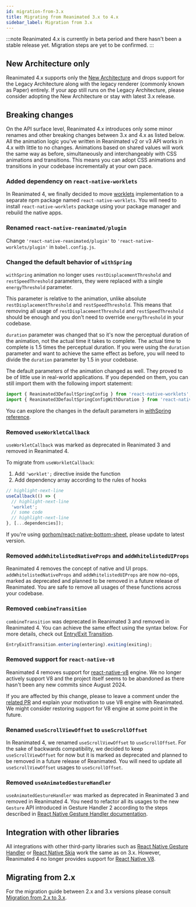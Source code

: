 ```yaml
---
id: migration-from-3.x
title: Migrating from Reanimated 3.x to 4.x
sidebar_label: Migration from 3.x
---
```


:::note
Reanimated 4.x is currently in beta period and there hasn't been a stable release yet. Migration steps are yet to be confirmed.
:::

## New Architecture only

Reanimated 4.x supports only the [New Architecture](https://reactnative.dev/architecture/landing-page) and drops support for the Legacy Architecture along with the legacy renderer (commonly known as Paper) entirely. If your app still runs on the Legacy Architecture, please consider adopting the New Architecture or stay with latest 3.x release.

## Breaking changes

On the API surface level, Reanimated 4.x introduces only some minor renames and other breaking changes between 3.x and 4.x as listed below. All the animation logic you've written in Reanimated v2 or v3 API works in 4.x with little to no changes. Animations based on shared values will work the same way as before, simultaneously and interchangeably with CSS animations and transitions. This means you can adopt CSS animations and transitions in your codebase incrementally at your own pace.

### Added dependency on `react-native-worklets`

In Reanimated 4, we finally decided to move [worklets](/docs/next/fundamentals/glossary#worklet) implementation to a separate npm package named `react-native-worklets`. You will need to install `react-native-worklets` package using your package manager and rebuild the native apps.

### Renamed `react-native-reanimated/plugin`

Change `'react-native-reanimated/plugin'` to `'react-native-worklets/plugin'` in `babel.config.js`.

### Changed the default behavior of `withSpring`

`withSpring` animation no longer uses `restDisplacementThreshold` and `restSpeedThreshold` parameters, they were replaced with a single `energyThreshold` parameter.

This parameter is relative to the animation, unlike absolute `restDisplacementThreshold` and `restSpeedThreshold`. This means that removing all usage of `restDisplacementThreshold` and `restSpeedThreshold` should be enough and you don't need to override `energyThreshold` in your codebase.

`duration` parameter was changed that so it's now the perceptual duration of the animation, not the actual time it takes to complete. The actual time to complete is 1.5 times the perceptual duration. If you were using the `duration` parameter and want to achieve the same effect as before, you will need to divide the `duration` parameter by 1.5 in your codebase.

The default parameters of the animation changed as well. They proved to be of little use in real-world applications. If you depended on them, you can still import them with the following import statement:

```js
import { Reanimated3DefaultSpringConfig } from 'react-native-worklets'; // For physics based defaults.
import { Reanimated3DefaultSpringConfigWithDuration } from 'react-native-worklets'; // For duration based defaults.
```

You can explore the changes in the default parameters in [withSpring reference](/docs/next/animation/withSpring).

### Removed `useWorkletCallback`

`useWorkletCallback` was marked as deprecated in Reanimated 3 and removed in Reanimated 4.

To migrate from `useWorkletCallback`:

1. Add `'worklet';` directive inside the function
2. Add dependency array according to the rules of hooks

```jsx
// highlight-next-line
useCallback(() => {
  // highlight-next-line
  'worklet';
  // some code
  // highlight-next-line
}, [...dependencies]);
```

If you're using [gorhom/react-native-bottom-sheet](https://github.com/gorhom/react-native-bottom-sheet), please update to latest version.

### Removed `addWhitelistedNativeProps` and `addWhitelistedUIProps`

Reanimated 4 removes the concept of native and UI props. `addWhitelistedNativeProps` and `addWhitelistedUIProps` are now no-ops, marked as deprecated and planned to be removed in a future release of Reanimated. You are safe to remove all usages of these functions across your codebase.

### Removed `combineTransition`

`combineTransition` was deprecated in Reanimated 3 and removed in Reanimated 4. You can achieve the same effect using the syntax below. For more details, check out [Entry/Exit Transition](/docs/layout-animations/layout-transitions/#entryexit-transition).

```js
EntryExitTransition.entering(entering).exiting(exiting);
```

### Removed support for `react-native-v8`

Reanimated 4 removes support for [react-native-v8](https://github.com/Kudo/react-native-v8) engine. We no longer actively support V8 and the project itself seems to be abandoned as there hasn't been any new commits since August 2024.

If you are affected by this change, please to leave a comment under the [related PR](https://github.com/software-mansion/react-native-reanimated/pull/7650) and explain your motivation to use V8 engine with Reanimated. We might consider restoring support for V8 engine at some point in the future.

### Renamed `useScrollViewOffset` to `useScrollOffset`

In Reanimated 4, we renamed `useScrollViewOffset` to `useScrollOffset`. For the sake of backwards compatibility, we decided to keep `useScrollViewOffset` for now but it is marked as deprecated and planned to be removed in a future release of Reanimated. You will need to update all `useScrollViewOffset` usages to `useScrollOffset`.

### Removed `useAnimatedGestureHandler`

`useAnimatedGestureHandler` was marked as deprecated in Reanimated 3 and removed in Reanimated 4. You need to refactor all its usages to the new `Gesture` API introduced in Gesture Handler 2 according to the steps described in [React Native Gesture Handler documentation](https://docs.swmansion.com/react-native-gesture-handler/docs/guides/upgrading-to-2).

<!-- TODO -->

## Integration with other libraries

All integrations with other third-party libraries such as [React Native Gesture Handler](https://docs.swmansion.com/react-native-gesture-handler/docs/) or [React Native Skia](https://shopify.github.io/react-native-skia/) work the same as on 3.x. However, Reanimated 4 no longer provides support for [React Native V8](https://github.com/Kudo/react-native-v8/issues).

## Migrating from 2.x

For the migration guide between 2.x and 3.x versions please consult [Migration from 2.x to 3.x](/docs/guides/migration-from-2.x.md).
